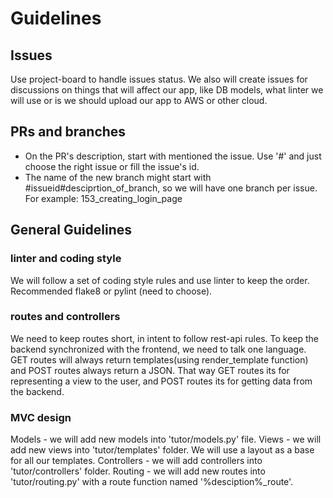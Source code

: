 # Guidelines

## Issues
Use project-board to handle issues status.
We also will create issues for discussions on things that will affect our app, like DB models, what linter we will use or is we should upload our app to AWS or other cloud.


## PRs and branches
- On the PR's description, start with mentioned the issue. Use '#' and just choose the right issue or fill the issue's id.
- The name of the new branch might start with #issueid#desciprtion_of_branch, so we will have one branch per issue. 
For example: 153_creating_login_page


## General Guidelines
### linter and coding style
We will follow a set of coding style rules and use linter to keep the order.
Recommended flake8 or pylint (need to choose).

### routes and controllers
We need to keep routes short, in intent to follow rest-api rules.
To keep the backend synchronized with the frontend, we need to talk one language.
GET routes will always return templates(using render_template function) and POST routes always return a JSON.
That way GET routes its for representing a view to the user, and POST routes its for getting data from the backend.


### MVC design
Models - we will add new models into 'tutor/models.py' file.
Views - we will add new views into 'tutor/templates' folder. We will use a layout as a base for all our templates. 
Controllers - we will add controllers into 'tutor/controllers' folder. 
Routing - we will add new routes into 'tutor/routing.py' with a route function named '%desciption%_route'.
